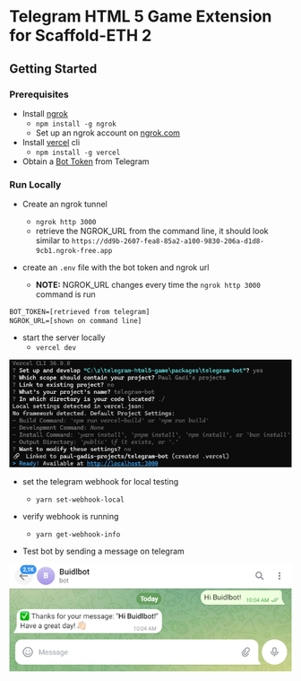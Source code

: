 # Telegram HTML 5 Game Extension for Scaffold-ETH 2

## Getting Started

### Prerequisites

* Install [ngrok](https://ngrok.com/)
    *  ```npm install -g ngrok```
    * Set up an ngrok account on [ngrok.com](https://ngrok.com/)
* Install [vercel](https://vercel.com/) cli
    * ```npm install -g vercel```
* Obtain a [Bot Token](https://core.telegram.org/bots/tutorial#getting-ready) from Telegram

### Run Locally

* Create an ngrok tunnel
    * ```ngrok http 3000```
    * retrieve the NGROK_URL from the command line, it should look similar to ```https://dd9b-2607-fea8-85a2-a100-9830-206a-d1d8-9cb1.ngrok-free.app```


* create an ```.env``` file with the bot token and ngrok url
    * **NOTE:** NGROK_URL changes every time the ```ngrok http 3000``` command is run
```
BOT_TOKEN=[retrieved from telegram]
NGROK_URL=[shown on command line]
```

* start the server locally
    * ```vercel dev```

![alt text](images/vercel_dev.png)

* set the telegram webhook for local testing
    * ```yarn set-webhook-local```

* verify webhook is running
    * ```yarn get-webhook-info```

* Test bot by sending a message on telegram

![alt text](images/chat_result.png)